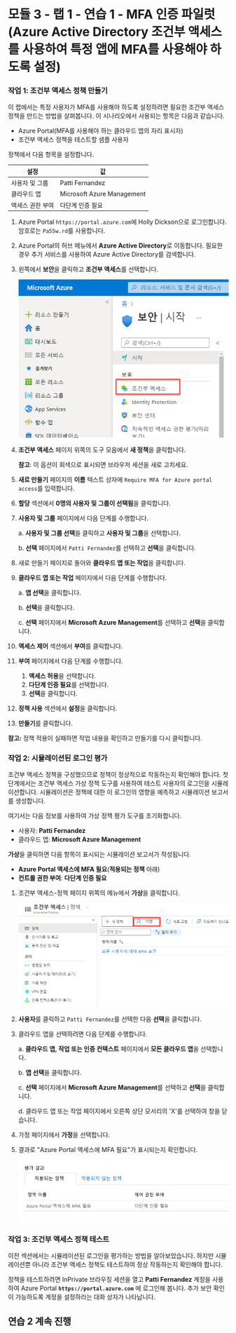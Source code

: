 ﻿# 모듈 3 - 랩 1 - 연습 1 - MFA 인증 파일럿(Azure Active Directory 조건부 액세스를 사용하여 특정 앱에 MFA를 사용해야 하도록 설정)

### 작업 1: 조건부 액세스 정책 만들기 


이 랩에서는 특정 사용자가 MFA를 사용해야 하도록 설정하려면 필요한 조건부 액세스 정책을 만드는 방법을 살펴봅니다. 이 시나리오에서 사용되는 항목은 다음과 같습니다.

- Azure Portal(MFA를 사용해야 하는 클라우드 앱의 자리 표시자) 
- 조건부 액세스 정책을 테스트할 샘플 사용자  

정책에서 다음 항목을 설정합니다.

|설정 |값|
|---     | --- |
|사용자 및 그룹 | Patti Fernandez |
|클라우드 앱 | Microsoft Azure Management |
|액세스 권한 부여 | 다단계 인증 필요 |

 
1.  Azure Portal `https://portal.azure.com`에 Holly Dickson으로 로그인합니다. 암호로는 `Pa55w.rd`를 사용합니다.

2.  Azure Portal의 허브 메뉴에서 **Azure Active Directory**로 이동합니다. 필요한 경우 추가 서비스를 사용하여 Azure Active Directory를 검색합니다.

3. 왼쪽에서 **보안**을 클릭하고 **조건부 액세스**를 선택합니다.

     ![스크린샷](../Media/NewConditionalAccessScreen.png)
 
5.  **조건부 액세스** 페이지 위쪽의 도구 모음에서 **새 정책**을 클릭합니다.

    **참고**: 이 옵션이 회색으로 표시되면 브라우저 세션을 새로 고치세요.



6.  **새로 만들기** 페이지의 **이름** 텍스트 상자에 `Require MFA for Azure portal access`를 입력합니다.



7.  **할당** 섹션에서 **0명의 사용자 및 그룹이 선택됨**을 클릭합니다.



8.  **사용자 및 그룹** 페이지에서 다음 단계를 수행합니다.


    a. **사용자 및 그룹 선택**을 클릭하고 **사용자 및 그룹**을 선택합니다.
    

    b. **선택** 페이지에서 `Patti Fernandez`를 선택하고 **선택**을 클릭합니다.


9.  새로 만들기 페이지로 돌아와 **클라우드 앱 또는 작업**을 클릭합니다.



10. **클라우드 앱 또는 작업** 페이지에서 다음 단계를 수행합니다.



    a. **앱 선택**을 클릭합니다.

    b. **선택**을 클릭합니다.

    c. **선택** 페이지에서 **Microsoft Azure Management**를 선택하고 **선택**을 클릭합니다.


11.  **액세스 제어** 섹션에서 **부여**를 클릭합니다.


12.  **부여** 페이지에서 다음 단계를 수행합니다.
     1. **액세스 허용**을 선택합니다.
     2.  **다단계 인증 필요**를 선택합니다.
     3.  **선택**을 클릭합니다.

13.  **정책 사용** 섹션에서 **설정**을 클릭합니다.

14.  **만들기**를 클릭합니다.

**참고:** 정책 적용이 실패하면 작업 내용을 확인하고 만들기를 다시 클릭합니다.


### 작업 2: 시뮬레이션된 로그인 평가


조건부 액세스 정책을 구성했으므로 정책이 정상적으로 작동하는지 확인해야 합니다. 첫 단계에서는 조건부 액세스 가상 정책 도구를 사용하여 테스트 사용자의 로그인을 시뮬레이션합니다. 시뮬레이션은 정책에 대한 이 로그인의 영향을 예측하고 시뮬레이션 보고서를 생성합니다.  

여기서는 다음 정보를 사용하여 가상 정책 평가 도구를 초기화합니다.

- 사용자: **Patti Fernandez** 
- 클라우드 앱: **Microsoft Azure Management**

 **가상**을 클릭하면 다음 항목이 표시되는 시뮬레이션 보고서가 작성됩니다.

- **Azure Portal 액세스에 MFA 필요**(**적용되는 정책** 아래) 
- **컨트롤 권한 부여**: **다단계 인증 필요**


1.  조건부 액세스-정책 페이지 위쪽의 메뉴에서 **가상**을 클릭합니다.  
 
     ![스크린샷](../Media/448e616a-7524-44a5-8335-c2fc8193dae6.png)

2.  **사용자**를 클릭하고 `Patti Fernandez`를 선택한 다음 **선택**을 클릭합니다.



3.  클라우드 앱을 선택하려면 다음 단계를 수행합니다.



    a. **클라우드 앱, 작업 또는 인증 컨텍스트** 페이지에서 **모든 클라우드 앱**을 선택합니다.

    b. **앱 선택**을 클릭합니다.

    c. **선택** 페이지에서 **Microsoft Azure Management**를 선택하고 **선택**을 클릭합니다.

    d. 클라우드 앱 또는 작업 페이지에서 오른쪽 상단 모서리의 'X'를 선택하여 창을 닫습니다.

4.  가정 페이지에서 **가정**을 선택합니다.

5.  결과로 "Azure Portal 액세스에 MFA 필요"가 표시되는지 확인합니다.

     ![스크린샷](../Media/6568f6de-0c9e-4ee1-ba48-eab401651416.png)


### 작업 3: 조건부 액세스 정책 테스트

이전 섹션에서는 시뮬레이션된 로그인을 평가하는 방법을 알아보았습니다. 하지만 시뮬레이션뿐 아니라 조건부 액세스 정책도 테스트하여 정상 작동하는지 확인해야 합니다. 

정책을 테스트하려면 InPrivate 브라우징 세션을 열고 **Patti Fernandez** 계정을 사용하여 Azure Portal **`https://portal.azure.com`** 에 로그인해 봅니다. 추가 보안 확인이 가능하도록 계정을 설정하라는 대화 상자가 나타납니다.


## 연습 2 계속 진행
